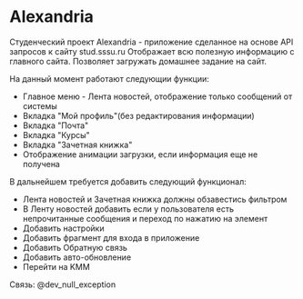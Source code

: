 # Alexandria

Студенческий проект
Alexandria - приложение сделанное на основе API запросов к сайту stud.sssu.ru 
Отображает всю полезную информацию с главного сайта. Позволяет загружать домашнее задание на сайт.

На данный момент работают следующии функции:
+ Главное меню - Лента новостей, отображение только сообщений от системы
+ Вкладка "Мой профиль"(без редактирования информации)
+ Вкладка "Почта" 
+ Вкладка "Курсы"
+ Вкладка "Зачетная книжка"
+ Отображение анимации загрузки, если информация еще не получена

В дальнейшем требуется добавить следующий функционал:
+ Лента новостей и Зачетная книжка должны обзавестись фильтром
+ В Ленту новостей добавить если у пользователя есть непрочитанные сообщения и переход по нажатию на элемент 
+ Добавить настройки 
+ Добавить фрагмент для входа в приложение
+ Добавить Обратную связь
+ Добавить авто-обновление
+ Перейти на KMM

Связь: @dev_null_exception
